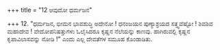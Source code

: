 +++
title = "12 ಆವುದೋ ಧರ್ಮಜನ"

+++
12. "ಧರ್ಮಜನ, ಭೀಮನ ಭಾವಶುದ್ಧಿ ಅದೇನೋ ! ಧನಂಜಯನ ಪುಣ್ಯಾಶ್ರಯದ ಸತ್ತ್ವವೆಷ್ಟೋ ! ಶಿವಶಿವ ಮಹಾದೇವ ! ವೇದೋಪನಿಷತ್ತುಗಳು ಓಲೈಸಿದರೂ ಕೃಷ್ಣನ ನೆಲೆಯನ್ನು ಕಾಣವು. ಹಾಗಿರುವಲ್ಲಿ ಕೃಷ್ಣನ ಕೃಪಾವಿಲಾಸವನ್ನು ನೋಡಿ !" ಎಂದು ಎಲ್ಲ ದೇವತೆಗಳ ಸಮೂಹ ಕೊಂಡಾಡಿತು.